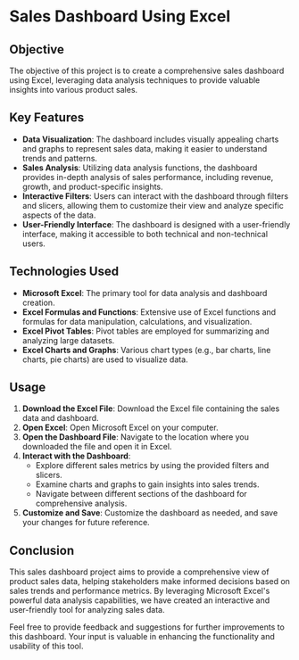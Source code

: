 # Sales Dashboard Using Excel

## Objective
The objective of this project is to create a comprehensive sales dashboard using Excel, leveraging data analysis techniques to provide valuable insights into various product sales.

## Key Features
- **Data Visualization**: The dashboard includes visually appealing charts and graphs to represent sales data, making it easier to understand trends and patterns.
- **Sales Analysis**: Utilizing data analysis functions, the dashboard provides in-depth analysis of sales performance, including revenue, growth, and product-specific insights.
- **Interactive Filters**: Users can interact with the dashboard through filters and slicers, allowing them to customize their view and analyze specific aspects of the data.
- **User-Friendly Interface**: The dashboard is designed with a user-friendly interface, making it accessible to both technical and non-technical users.

## Technologies Used
- **Microsoft Excel**: The primary tool for data analysis and dashboard creation.
- **Excel Formulas and Functions**: Extensive use of Excel functions and formulas for data manipulation, calculations, and visualization.
- **Excel Pivot Tables**: Pivot tables are employed for summarizing and analyzing large datasets.
- **Excel Charts and Graphs**: Various chart types (e.g., bar charts, line charts, pie charts) are used to visualize data.

## Usage
1. **Download the Excel File**: Download the Excel file containing the sales data and dashboard.
2. **Open Excel**: Open Microsoft Excel on your computer.
3. **Open the Dashboard File**: Navigate to the location where you downloaded the file and open it in Excel.
4. **Interact with the Dashboard**:
   - Explore different sales metrics by using the provided filters and slicers.
   - Examine charts and graphs to gain insights into sales trends.
   - Navigate between different sections of the dashboard for comprehensive analysis.
5. **Customize and Save**: Customize the dashboard as needed, and save your changes for future reference.

## Conclusion
This sales dashboard project aims to provide a comprehensive view of product sales data, helping stakeholders make informed decisions based on sales trends and performance metrics. By leveraging Microsoft Excel's powerful data analysis capabilities, we have created an interactive and user-friendly tool for analyzing sales data.

Feel free to provide feedback and suggestions for further improvements to this dashboard. Your input is valuable in enhancing the functionality and usability of this tool.
